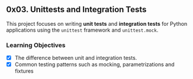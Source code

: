 ## 0x03. Unittests and Integration Tests

This project focuses on writing **unit tests** and **integration tests** for Python applications using the `unittest` framework and `unittest.mock`.

### Learning Objectives

- [x] The difference between unit and integration tests.
- [x] Common testing patterns such as mocking, parametrizations and fixtures
